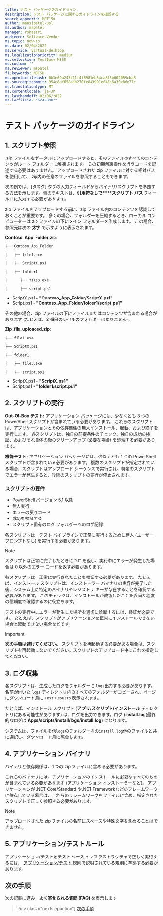 ```yaml
---
title: テスト パッケージのガイドライン
description: テスト パッケージに関するガイドラインを確認する
search.appverid: MET150
author: mansipatel-usl
ms.author: mapatel
manager: rshastri
audience: Software-Vendor
ms.topic: how-to
ms.date: 02/04/2022
ms.service: virtual-desktop
ms.localizationpriority: medium
ms.collection: TestBase-M365
ms.custom: ''
ms.reviewer: mapatel
f1.keywords: NOCSH
ms.openlocfilehash: 0b5e69a245b21f4f6985eb54ca865b602059cba8
ms.sourcegitcommit: 954c8af658adb270fe843991e048c6a30e86e77c
ms.translationtype: MT
ms.contentlocale: ja-JP
ms.lasthandoff: 02/06/2022
ms.locfileid: "62428987"
---
```

# <a name="test-package-guidelines"></a>テスト パッケージのガイドライン

## <a name="1-script-referencing"></a>1. スクリプト参照

.zip ファイルをポータルにアップロードすると、そのファイルのすべてのコンテンツがルート フォルダーに解凍されます。 この初期解凍操作を行うコードを記述する必要はありません。 アップロードされた zip ファイルに対する相対パスを使用して、.zip内の任意のファイルを参照することもできます。

次の例では、[タスク] タブの入力フィールドからバイナリ/スクリプトを参照する方法を示します。青のテキストは、**引用符なしで****スクリプト パス** フィールドに入力する必要があります。

zip ファイルをアップロードする前に、zip ファイル内のコンテンツを認識しておくことが重要です。 多くの場合、フォルダーを圧縮するとき、ローカル コンピューターは zip ファイルの下にメイン フォルダーを作成します。 この場合、参照元は次の **太字** で示すように表示されます。

**Contoso_App_Folder.zip**:

```console
├── Contoso_App_Folder

│   ├── file1.exe

│   ├── ScriptX.ps1

│   ├── folder1

│      ├── file3.exe

│      ├── script.ps1
```

- ScriptX.ps1 - **"Contoso_App_Folder/ScriptX.ps1"**
- Script.ps1 - **"Contoso_App_Folder/folder1/script.ps1"**

その他の場合、zip ファイルの下にファイルまたはコンテンツが含まれる場合があります (たとえば、2 番目のレベルのフォルダーはありません)。

**Zip_file_uploaded.zip**:

```console
├── file1.exe

├── ScriptX.ps1

├── folder1

│   ├── file3.exe

│   ├── script.ps1
```

- ScriptX.ps1 - **"ScriptX.ps1"**
- Script.ps1 - **"folder1/script.ps1"**

## <a name="2-script-execution"></a>2. スクリプトの実行

**Out-Of-Box テスト:** アプリケーション パッケージには、少なくとも 3 つの PowerShell スクリプトが含まれている必要があります。 これらのスクリプトは、アプリケーションとその依存関係の無人インストール、起動、および終了を実行します。 各スクリプトは、独自の前提条件のチェック、独自の成功の検証、およびそれ自体の後のクリーンアップ (必要な場合) を処理する必要があります。

**機能テスト:** アプリケーション パッケージには、少なくとも 1 つの PowerShell スクリプトが含まれている必要があります。 複数のスクリプトが指定されている場合、スクリプトはアップロード シーケンスで実行され、特定のスクリプトでエラーが発生すると、後続のスクリプトの実行が停止されます。

### <a name="script-requirements"></a> スクリプトの要件

- PowerShell バージョン 5.1 以降
- 無人実行
- エラーの戻りコード
- 成功を検証する
- スクリプト固有のログ フォルダーへのログ記録

各スクリプトは、テスト パイプラインで正常に実行するために無人 (ユーザー プロンプトなし) を実行する必要があります。

> [!NOTE]
> スクリプトは正常に完了したときに "0" を返し、実行中にエラーが発生した場合は 0 以外のエラー コードを返す必要があります。

各スクリプトは、正常に実行されたことを検証する必要があります。 たとえば、インストール スクリプトは、インストーラー バイナリの実行が完了した後、システム上に特定のバイナリやレジストリ キーが存在することを確認する必要があります。 このチェックは、インストールが成功したことを妥当な程度の信頼度で確認するのに役立ちます。

テストの実行中にエラーが発生した場所を適切に診断するには、検証が必要です。 たとえば、スクリプトがアプリケーションを正常にインストールできない場合と起動できない場合などです。

> [!IMPORTANT]
> **次の手順は避けてください。** スクリプトを再起動する必要がある場合は、スクリプトを再起動しないでください。スクリプトのアップロード中にこれを指定してください。

## <a name="3-log-collection"></a>3. ログ収集

各スクリプトは、生成したログをフォルダーに `logs`出力する必要があります。 名前が付いた `logs` ディレクトリ内のすべてのフォルダーがコピーされ、ページにダウンロード用に `Test Results` 表示されます。

たとえば、インストール スクリプト (**アプリ/スクリプト/インストール** ディレクトリにある可能性があります) は、ログを出力できます。ログ **/install.log**(最終的なログは **Apps/scripts/install/logs/install.log**) になります。

システムは、ファイルを他`logs`のフォルダー内の`install.log`他のファイルと共に選択し、ダウンロード用に照合します。

## <a name="4-application-binaries"></a>4. アプリケーション バイナリ

バイナリと依存関係は、1 つの zip ファイルに含める必要があります。

これらのバイナリには、アプリケーションのインストールに必要なすべてのものが含まれている必要があります (アプリケーション インストーラーなど)。 アプリケーションが .NET Core/Standard や.NET Frameworkなどのフレームワークに依存している場合は、これらのフレームワークをファイルに含め、指定されたスクリプトで正しく参照する必要があります。

> [!NOTE]
> アップロードされた zip ファイルの名前にスペースや特殊文字を含めることはできません。

## <a name="5-applicationtest-rules"></a>5. アプリケーション/テストルール

アプリケーション/テストをテスト ベース インフラストラクチャで正しく実行するには、 [アプリケーション/テスト ](rules.md)規則で説明されている規則に準拠する必要があります。 

## <a name="next-steps"></a>次の手順

次の記事に進み、**よく寄せられる質問 (FAQ)** を表示します
> [!div class="nextstepaction"]
> [次の手順](faq.md)
